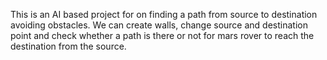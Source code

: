 This is an AI based project for on finding a path from source to destination avoiding obstacles.
We can create walls, change source and destination point and check whether a path is there or not for mars rover to reach the destination from the source.